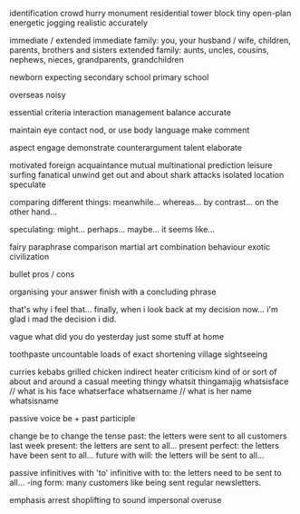 identification
crowd
hurry
monument
residential
tower block
tiny
open-plan
energetic
jogging
realistic
accurately

immediate / extended
immediate family:
you, your husband / wife, children, parents, brothers and sisters
extended family:
aunts, uncles, cousins, nephews, nieces, grandparents, grandchildren


newborn
expecting
secondary school
primary school

overseas
noisy

essential
criteria
interaction management
balance
accurate

maintain eye contact
nod, or use body language
make comment

aspect
engage
demonstrate
counterargument
talent
elaborate

motivated
foreign
acquaintance
mutual
multinational
prediction
leisure
surfing
fanatical
unwind
get out and about
shark attacks
isolated location
speculate


comparing different things:
meanwhile...
whereas...
by contrast...
on the other hand...


speculating:
might...
perhaps...
maybe...
it seems like...


fairy
paraphrase
comparison
martial art
combination
behaviour
exotic
civilization






bullet
pros / cons

organising your answer
finish with a concluding phrase

that's why i feel that...
finally, when i look back at my decision now...
i'm glad i mad the decision i did.


vague
what did you do yesterday
just some stuff at home

toothpaste
uncountable
loads of
exact
shortening
village
sightseeing

curries
kebabs
grilled chicken
indirect
heater
criticism
kind of or sort of
about and around
a casual meeting
thingy
whatsit
thingamajig
whatsisface    // what is his face   whatserface
whatsername // what is her name whatsisname








passive voice
be + past participle



change be to change the tense
past:
the letters were sent to all customers last week
present:
the letters are sent to all...
present perfect:
the letters have been sent to all...
future with will:
the letters will be sent to all...

passive infinitives with 'to'
infinitive with to:
the letters need to be sent to all...
-ing form:
many customers like being sent regular newsletters.

emphasis
arrest
shoplifting
to sound impersonal
overuse






